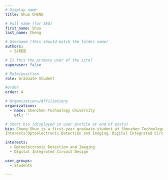 ```yaml
---
# Display name
title: Shuo CHENG

# Full name (for SEO)
first_name: Shuo
last_name: Cheng

# Username (this should match the folder name)
authors:
  - S1程硕

# Is this the primary user of the site?
superuser: false

# Role/position
role: Graduate Student

#order
order: A

# Organizations/Affiliations
organizations:
  - name: Shenzhen Technology University 
    url: ''

# Short bio (displayed in user profile at end of posts) 
bio: Cheng Shuo is a first-year graduate student at Shenzhen Technology University, majoring in Optoelectronic Information Engineering. She graduated from China University of Petroleum with a bachelor's degree in Electronic Information Engineering, where she received the Comprehensive Merit Scholarship and the title of Excellent Student for three consecutive years. She also participated in the Innovation and Entrepreneurship Training Program for University Students and achieved excellent results, successfully completing the project. Additionally, she has won the Silver Award at the School Competition of the 7th China International "Internet +" College Students' Innovation and Entrepreneurship Competition and the Third Prize in Category B of the 13th Shandong Provincial College Students' Physics Competition.
Interests:Optoelectronic Detection and Imaging、Digital Integrated Circuit Design

interests: 
  - Optoelectronic Detection and Imaging
  - Digital Integrated Circuit Design

user_groups:
  - Students

---
```


